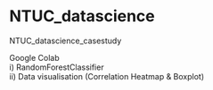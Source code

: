 # NTUC_datascience
NTUC_datascience_casestudy

Google Colab  
i) RandomForestClassifier  
ii) Data visualisation (Correlation Heatmap & Boxplot)
